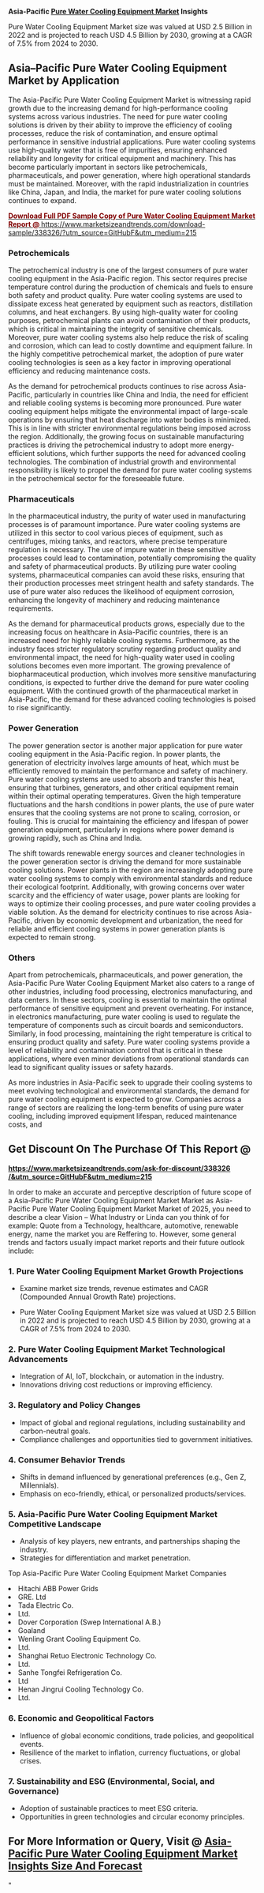 <p><strong>Asia-Pacific&nbsp;<a href=""https://www.marketsizeandtrends.com/download-sample/338326/&amp;utm_source=GitHubF&amp;utm_medium=215"">Pure Water Cooling Equipment Market</a> Insights</strong></p><p>Pure Water Cooling Equipment Market size was valued at USD 2.5 Billion in 2022 and is projected to reach USD 4.5 Billion by 2030, growing at a CAGR of 7.5% from 2024 to 2030.</p><p><h2>Asia–Pacific Pure Water Cooling Equipment Market by Application</h2><p>The Asia-Pacific Pure Water Cooling Equipment Market is witnessing rapid growth due to the increasing demand for high-performance cooling systems across various industries. The need for pure water cooling solutions is driven by their ability to improve the efficiency of cooling processes, reduce the risk of contamination, and ensure optimal performance in sensitive industrial applications. Pure water cooling systems use high-quality water that is free of impurities, ensuring enhanced reliability and longevity for critical equipment and machinery. This has become particularly important in sectors like petrochemicals, pharmaceuticals, and power generation, where high operational standards must be maintained. Moreover, with the rapid industrialization in countries like China, Japan, and India, the market for pure water cooling solutions continues to expand. <a href="#"><p><strong><span style="color: #800000;">Download Full PDF Sample Copy of Pure Water Cooling Equipment Market Report @</span>&nbsp;</strong><a href="https://www.marketsizeandtrends.com/download-sample/338326/?utm_source=GitHubF&amp;utm_medium=215" target="_blank">https://www.marketsizeandtrends.com/download-sample/338326/?utm_source=GitHubF&amp;utm_medium=215</a></p></a></p><h3>Petrochemicals</h3><p>The petrochemical industry is one of the largest consumers of pure water cooling equipment in the Asia-Pacific region. This sector requires precise temperature control during the production of chemicals and fuels to ensure both safety and product quality. Pure water cooling systems are used to dissipate excess heat generated by equipment such as reactors, distillation columns, and heat exchangers. By using high-quality water for cooling purposes, petrochemical plants can avoid contamination of their products, which is critical in maintaining the integrity of sensitive chemicals. Moreover, pure water cooling systems also help reduce the risk of scaling and corrosion, which can lead to costly downtime and equipment failure. In the highly competitive petrochemical market, the adoption of pure water cooling technologies is seen as a key factor in improving operational efficiency and reducing maintenance costs.<p>As the demand for petrochemical products continues to rise across Asia-Pacific, particularly in countries like China and India, the need for efficient and reliable cooling systems is becoming more pronounced. Pure water cooling equipment helps mitigate the environmental impact of large-scale operations by ensuring that heat discharge into water bodies is minimized. This is in line with stricter environmental regulations being imposed across the region. Additionally, the growing focus on sustainable manufacturing practices is driving the petrochemical industry to adopt more energy-efficient solutions, which further supports the need for advanced cooling technologies. The combination of industrial growth and environmental responsibility is likely to propel the demand for pure water cooling systems in the petrochemical sector for the foreseeable future.</p><h3>Pharmaceuticals</h3><p>In the pharmaceutical industry, the purity of water used in manufacturing processes is of paramount importance. Pure water cooling systems are utilized in this sector to cool various pieces of equipment, such as centrifuges, mixing tanks, and reactors, where precise temperature regulation is necessary. The use of impure water in these sensitive processes could lead to contamination, potentially compromising the quality and safety of pharmaceutical products. By utilizing pure water cooling systems, pharmaceutical companies can avoid these risks, ensuring that their production processes meet stringent health and safety standards. The use of pure water also reduces the likelihood of equipment corrosion, enhancing the longevity of machinery and reducing maintenance requirements.</p><p>As the demand for pharmaceutical products grows, especially due to the increasing focus on healthcare in Asia-Pacific countries, there is an increased need for highly reliable cooling systems. Furthermore, as the industry faces stricter regulatory scrutiny regarding product quality and environmental impact, the need for high-quality water used in cooling solutions becomes even more important. The growing prevalence of biopharmaceutical production, which involves more sensitive manufacturing conditions, is expected to further drive the demand for pure water cooling equipment. With the continued growth of the pharmaceutical market in Asia-Pacific, the demand for these advanced cooling technologies is poised to rise significantly.</p><h3>Power Generation</h3><p>The power generation sector is another major application for pure water cooling equipment in the Asia-Pacific region. In power plants, the generation of electricity involves large amounts of heat, which must be efficiently removed to maintain the performance and safety of machinery. Pure water cooling systems are used to absorb and transfer this heat, ensuring that turbines, generators, and other critical equipment remain within their optimal operating temperatures. Given the high temperature fluctuations and the harsh conditions in power plants, the use of pure water ensures that the cooling systems are not prone to scaling, corrosion, or fouling. This is crucial for maintaining the efficiency and lifespan of power generation equipment, particularly in regions where power demand is growing rapidly, such as China and India.</p><p>The shift towards renewable energy sources and cleaner technologies in the power generation sector is driving the demand for more sustainable cooling solutions. Power plants in the region are increasingly adopting pure water cooling systems to comply with environmental standards and reduce their ecological footprint. Additionally, with growing concerns over water scarcity and the efficiency of water usage, power plants are looking for ways to optimize their cooling processes, and pure water cooling provides a viable solution. As the demand for electricity continues to rise across Asia-Pacific, driven by economic development and urbanization, the need for reliable and efficient cooling systems in power generation plants is expected to remain strong.</p><h3>Others</h3><p>Apart from petrochemicals, pharmaceuticals, and power generation, the Asia-Pacific Pure Water Cooling Equipment Market also caters to a range of other industries, including food processing, electronics manufacturing, and data centers. In these sectors, cooling is essential to maintain the optimal performance of sensitive equipment and prevent overheating. For instance, in electronics manufacturing, pure water cooling is used to regulate the temperature of components such as circuit boards and semiconductors. Similarly, in food processing, maintaining the right temperature is critical to ensuring product quality and safety. Pure water cooling systems provide a level of reliability and contamination control that is critical in these applications, where even minor deviations from operational standards can lead to significant quality issues or safety hazards.</p><p>As more industries in Asia-Pacific seek to upgrade their cooling systems to meet evolving technological and environmental standards, the demand for pure water cooling equipment is expected to grow. Companies across a range of sectors are realizing the long-term benefits of using pure water cooling, including improved equipment lifespan, reduced maintenance costs, and</p><h2><strong>Get Discount On The Purchase Of This Report @&nbsp;</strong></h2><p><strong><a href=""https://www.marketsizeandtrends.com/ask-for-discount/338326/&amp;utm_source=GitHubF&amp;utm_medium=215"" target=""_blank"">https://www.marketsizeandtrends.com/ask-for-discount/338326<br />/&amp;utm_source=GitHubF&amp;utm_medium=215</a></strong></p><p>In order to make an accurate and perceptive description of future scope of a Asia-Pacific&nbsp;Pure Water Cooling Equipment Market Market as Asia-Pacific&nbsp;Pure Water Cooling Equipment Market Market of 2025, you need to describe a clear Vision &ndash; What Industry or Linda can you think of for example: Quote from a Technology, healthcare, automotive, renewable energy, name the market you are Reffering to. However, some general trends and factors usually impact market reports and their future outlook include:</p><h3>1.&nbsp;<strong>Pure Water Cooling Equipment Market Growth Projections</strong></h3><ul><li>Examine market size trends, revenue estimates and CAGR (Compounded Annual Growth Rate) projections.</li><li><p>Pure Water Cooling Equipment Market size was valued at USD 2.5 Billion in 2022 and is projected to reach USD 4.5 Billion by 2030, growing at a CAGR of 7.5% from 2024 to 2030.</p></li></ul><h3>2.&nbsp;<strong>Pure Water Cooling Equipment Market Technological Advancements</strong></h3><ul><li>Integration of AI, IoT, blockchain, or automation in the industry.</li><li>Innovations driving cost reductions or improving efficiency.</li></ul><h3>3.&nbsp;<strong>Regulatory and Policy Changes</strong></h3><ul><li>Impact of global and regional regulations, including sustainability and carbon-neutral goals.</li><li>Compliance challenges and opportunities tied to government initiatives.</li></ul><h3>4.&nbsp;<strong>Consumer Behavior Trends</strong></h3><ul><li>Shifts in demand influenced by generational preferences (e.g., Gen Z, Millennials).</li><li>Emphasis on eco-friendly, ethical, or personalized products/services.</li></ul><h3>5.&nbsp;<strong>Asia-Pacific Pure Water Cooling Equipment Market Competitive Landscape</strong></h3><ul><li>Analysis of key players, new entrants, and partnerships shaping the industry.</li><li>Strategies for differentiation and market penetration.</li></ul><p data-pm-slice=""1 1 []"">Top Asia-Pacific Pure Water Cooling Equipment Market Companies</p><div data-test-id=""""><p><li>Hitachi ABB Power Grids</li><li> GRE. Ltd</li><li> Tada Electric Co.</li><li> Ltd.</li><li> Dover Corporation (Swep International A.B.)</li><li> Goaland</li><li> Wenling Grant Cooling Equipment Co.</li><li> Ltd.</li><li> Shanghai Retuo Electronic Technology Co.</li><li> Ltd.</li><li> Sanhe Tongfei Refrigeration Co.</li><li> Ltd</li><li> Henan Jingrui Cooling Technology Co.</li><li> Ltd.</li></p></div><h3>6.&nbsp;<strong>Economic and Geopolitical Factors</strong></h3><ul><li>Influence of global economic conditions, trade policies, and geopolitical events.</li><li>Resilience of the market to inflation, currency fluctuations, or global crises.</li></ul><h3>7.&nbsp;<strong>Sustainability and ESG (Environmental, Social, and Governance)</strong></h3><ul><li>Adoption of sustainable practices to meet ESG criteria.</li><li>Opportunities in green technologies and circular economy principles.</li></ul><h2><strong>For More Information or Query, Visit @&nbsp;</strong><a href=""https://www.verifiedmarketreports.com/product/pure-water-cooling-equipment-market/"" target=""_blank"">Asia-Pacific Pure Water Cooling Equipment Market Insights Size And Forecast</a></h2>"
